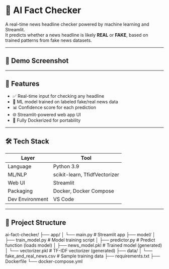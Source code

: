 # 🧠 AI Fact Checker

A real-time news headline checker powered by machine learning and Streamlit.  
It predicts whether a news headline is likely **REAL** or **FAKE**, based on trained patterns from fake news datasets.

---

## 📸 Demo Screenshot


---

## 🚀 Features

- ✅ Real-time input for checking any headline
- 🤖 ML model trained on labeled fake/real news data
- 📊 Confidence score for each prediction
- 🌐 Streamlit-powered web app UI
- 🐳 Fully Dockerized for portability

---

## 🛠 Tech Stack

| Layer            | Tool                        |
|------------------|-----------------------------|
| Language         | Python 3.9                  |
| ML/NLP           | scikit-learn, TfidfVectorizer |
| Web UI           | Streamlit                   |
| Packaging        | Docker, Docker Compose      |
| Dev Environment  | VS Code                     |

---

## 📂 Project Structure

ai-fact-checker/ ├── app/ │ └── main.py # Streamlit app ├── model/ │ ├── train_model.py # Model training script │ 
├── predictor.py # Predict function (loads model) │ ├── news_model.pkl # Trained model (generated) │ 
└── vectorizer.pkl # TF-IDF vectorizer (generated) ├── data/ │ 
└── fake_and_real_news.csv # Sample training data ├── requirements.txt ├── Dockerfile └── docker-compose.yml
